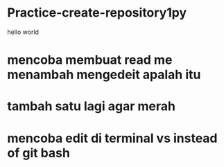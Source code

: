 # Practice-create-repository1py
hello world
# mencoba membuat read me menambah mengedeit apalah itu
# tambah satu lagi agar merah
# mencoba edit di terminal vs instead of git bash

